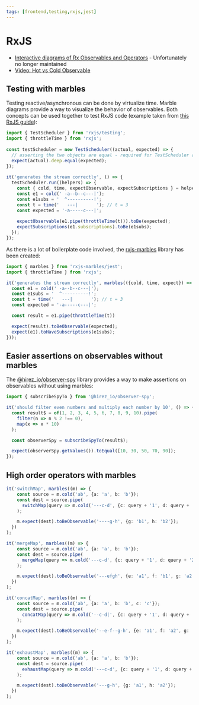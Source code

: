 ```yaml
---
tags: [frontend,testing,rxjs,jest]
---
```


# RxJS

- [Interactive diagrams of Rx Observables and Operators](https://rxmarbles.com) - Unfortunately no longer maintained
- [Video: Hot vs Cold Observable](https://www.youtube.com/watch?v=PF3mFOZn3MQ)

## Testing with marbles

Testing reactive/asynchronous can be done by virtualize time. Marble diagrams provide a way to visualize the behavior of observables.
Both concepts can be used together to test RxJS code (example taken from [this RxJS guide](https://rxjs.dev/guide/testing/marble-testing)):

```js
import { TestScheduler } from 'rxjs/testing';
import { throttleTime } from 'rxjs';
 
const testScheduler = new TestScheduler((actual, expected) => {
  // asserting the two objects are equal - required for TestScheduler assertions to work via your test framework e.g. using chai.
  expect(actual).deep.equal(expected);
});
 
it('generates the stream correctly', () => {
  testScheduler.run((helpers) => {
    const { cold, time, expectObservable, expectSubscriptions } = helpers;
    const e1 = cold(' -a--b--c---|');
    const e1subs = '  ^----------!';
    const t = time('   ---|       '); // t = 3
    const expected = '-a-----c---|';
 
    expectObservable(e1.pipe(throttleTime(t))).toBe(expected);
    expectSubscriptions(e1.subscriptions).toBe(e1subs);
  });
});
```

As there is a lot of boilerplate code involved, the [rxjs-marbles](https://www.npmjs.com/package/rxjs-marbles) library has been created:

```js
import { marbles } from 'rxjs-marbles/jest';
import { throttleTime } from 'rxjs';

it('generates the stream correctly', marbles(({cold, time, expect}) => {
  const e1 = cold(' -a--b--c---|');
  const e1subs = '  ^----------!';
  const t = time('   ---|       '); // t = 3
  const expected = '-a-----c---|';

  const result = e1.pipe(throttleTime(t))

  expect(result).toBeObservable(expected);
  expect(e1).toHaveSubscriptions(e1subs);
}));
```

## Easier assertions on observables without marbles

The [@hirez_io/observer-spy](https://www.npmjs.com/package/@hirez_io/observer-spy) library provides a way to make assertions on observables without using marbles:

```ts
import { subscribeSpyTo } from '@hirez_io/observer-spy';

it('should filter even numbers and multiply each number by 10', () => {
  const result$ = of(1, 2, 3, 4, 5, 6, 7, 8, 9, 10).pipe(
    filter(n => n % 2 !== 0),
    map(x => x * 10)
  );

  const observerSpy = subscribeSpyTo(result$);

  expect(observerSpy.getValues()).toEqual([10, 30, 50, 70, 90]);
});
```

## High order operators with marbles

```ts
it('switchMap', marbles((m) => {
    const source = m.cold('ab', {a: 'a', b: 'b'});
    const dest = source.pipe(
      switchMap(query => m.cold('---c-d', {c: query + '1', d: query + '2'}))
    );

    m.expect(dest).toBeObservable('----g-h', {g: 'b1', h: 'b2'});
  })
);

it('mergeMap', marbles((m) => {
    const source = m.cold('ab', {a: 'a', b: 'b'});
    const dest = source.pipe(
      mergeMap(query => m.cold('---c-d', {c: query + '1', d: query + '2'}))
    );

    m.expect(dest).toBeObservable('---efgh', {e: 'a1', f: 'b1', g: 'a2', h: 'b2'});
  })
);

it('concatMap', marbles((m) => {
    const source = m.cold('ab', {a: 'a', b: 'b', c: 'c'});
    const dest = source.pipe(
      concatMap(query => m.cold('--c-d|', {c: query + '1', d: query + '2'}))
    );

    m.expect(dest).toBeObservable('--e-f--g-h', {e: 'a1', f: 'a2', g: 'b1', h: 'b2'});
  })
);

it('exhaustMap', marbles((m) => {
    const source = m.cold('ab', {a: 'a', b: 'b'});
    const dest = source.pipe(
      exhaustMap(query => m.cold('---c-d', {c: query + '1', d: query + '2'}))
    );

    m.expect(dest).toBeObservable('---g-h', {g: 'a1', h: 'a2'});
  })
);
```
